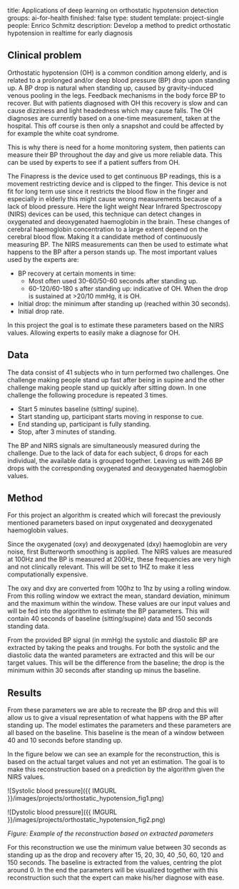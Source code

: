 title: Applications of deep learning on orthostatic hypotension detection
groups: ai-for-health
finished: false 
type: student 
template: project-single
people: Enrico Schmitz
description: Develop a method to predict orthostatic hypotension in realtime for early diagnosis

## Clinical problem
Orthostatic hypotension (OH) is a common condition among elderly, and is related to a prolonged and/or deep blood pressure (BP) drop upon standing up.
A BP drop is natural when standing up, caused by gravity-induced venous pooling in the legs. Feedback mechanisms in the body force BP to recover. But with patients diagnosed with OH this recovery is slow and can cause dizziness and light headedness which may cause falls.
The OH diagnoses are currently based on a one-time measurement, taken at the hospital. This off course is then only a snapshot and could be affected by for example the white coat syndrome.

This is why there is need for a home monitoring system, then patients can measure their BP throughout the day and give us more reliable data. This can be used by experts to see if a patient suffers from OH.

The Finapress is the device used to get continuous BP readings, this is a movement restricting device and is clipped to the finger. This device is not fit for long term use since it restricts the blood flow in the finger and especially in elderly this might cause wrong measurements because of a lack of blood pressure.
Here the light weight Near Infrared Spectroscopy (NIRS) devices can be used, this technique can detect changes in oxygenated and deoxygenated haemoglobin in the brain. These changes of cerebral haemoglobin concentration to a large extent depend on the cerebral blood flow. Making it a candidate method of continuously measuring BP.
The NIRS measurements can then be used to estimate what happens to the BP after a person stands up. The most important values used by the experts are:
- BP recovery at certain moments in time:
  - Most often used 30-60/50-60 seconds after standing up.
  - 60-120/60-180 s after standing up: indicative of OH. When the drop is sustained at >20/10 mmHg, it is OH.
- Initial drop: the minimum after standing up (reached within 30 seconds).
- Initial drop rate.

In this project the goal is to estimate these parameters based on the NIRS values. Allowing experts to easily make a diagnose for OH.

## Data
The data consist of 41 subjects who in turn performed two challenges. One challenge making people stand up fast after being in supine and the other challenge making people stand up quickly after sitting down. In one challenge the following procedure is repeated 3 times.
- Start 5 minutes baseline (sitting/ supine).
- Start standing up, participant starts moving in response to cue.
- End standing up, participant is fully standing.
- Stop, after 3 minutes of standing.

The BP and NIRS signals are simultaneously measured during the challenge. Due to the lack of data for each subject, 6 drops for each individual, the available data is grouped together. Leaving us with 246 BP drops with the corresponding oxygenated and deoxygenated haemoglobin values.

## Method
For this project an algorithm is created which will forecast the previously mentioned parameters based on input oxygenated and deoxygenated haemoglobin values.

Since the oxygenated (oxy) and deoxygenated (dxy) haemoglobin are very noise, first Butterworth smoothing is applied. The NIRS values are measured at 100Hz and the BP is measured at 200Hz, these frequencies are very high and not clinically relevant. This will be set to 1HZ to make it less computationally expensive.

The oxy and dxy are converted from 100hz to 1hz by using a rolling window. From this rolling window we extract the mean, standard deviation, minimum and the maximum within the window. These values are our input values and will be fed into the algorithm to estimate the BP parameters. This will contain 40 seconds of baseline (sitting/supine) data and 150 seconds standing data.

From the provided BP signal (in mmHg) the systolic and diastolic BP are extracted by taking the peaks and troughs. For both the systolic and the diastolic data the wanted parameters are extracted and this will be our target values. This will be the difference from the baseline; the drop is the minimum within 30 seconds after standing up minus the baseline.

## Results
From these parameters we are able to recreate the BP drop and this will allow us to give a visual representation of what happens with the BP after standing up. The model estimates the parameters and these parameters are all based on the baseline. This baseline is the mean of a window between 40 and 10 seconds before standing up.

In the figure below we can see an example for the reconstruction, this is based on the actual target values and not yet an estimation. The goal is to make this reconstruction based on a prediction by the algorithm given the NIRS values.

![Systolic blood pressure]({{ IMGURL }}/images/projects/orthostatic_hypotension_fig1.png)

![Dystolic blood pressure]({{ IMGURL }}/images/projects/orthostatic_hypotension_fig2.png)

_Figure: Example of the reconstruction based on extracted parameters_

For this reconstruction we use the minimum value between 30 seconds as standing up as the drop and recovery after 15, 20, 30, 40 ,50, 60, 120 and 150 seconds. The baseline is extracted from the values, centring the plot around 0. In the end the parameters will be visualized together with this reconstruction such that the expert can make his/her diagnose with ease.
